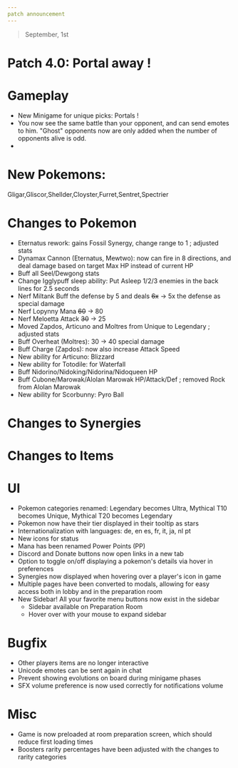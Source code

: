 ```yaml
---
patch announcement
---
```


> September, 1st

# Patch 4.0: Portal away !

# Gameplay

- New Minigame for unique picks: Portals !
- You now see the same battle than your opponent, and can send emotes to him. "Ghost" opponents now are only added when the number of opponents alive is odd.
-

# New Pokemons:

Gligar,Gliscor,Shellder,Cloyster,Furret,Sentret,Spectrier

# Changes to Pokemon

- Eternatus rework: gains Fossil Synergy, change range to 1 ; adjusted stats
- Dynamax Cannon (Eternatus, Mewtwo): now can fire in 8 directions, and deal damage based on target Max HP instead of current HP
- Buff all Seel/Dewgong stats
- Change Igglypuff sleep ability: Put Asleep 1/2/3 enemies in the back lines for 2.5 seconds
- Nerf Miltank Buff the defense by 5 and deals ~~6x~~ -> 5x the defense as special damage
- Nerf Lopynny Mana ~~60~~ -> 80
- Nerf Meloetta Attack ~~30~~ -> 25
- Moved Zapdos, Articuno and Moltres from Unique to Legendary ; adjusted stats
- Buff Overheat (Moltres): 30 → 40 special damage
- Buff Charge (Zapdos): now also increase Attack Speed
- New ability for Articuno: Blizzard
- New ability for Totodile: for Waterfall
- Buff Nidorino/Nidoking/Nidorina/Nidoqueen HP
- Buff Cubone/Marowak/Alolan Marowak HP/Attack/Def ; removed Rock from Alolan Marowak
- New ability for Scorbunny: Pyro Ball

# Changes to Synergies

# Changes to Items

# UI

- Pokemon categories renamed: Legendary becomes Ultra, Mythical T10 becomes Unique, Mythical T20 becomes Legendary
- Pokemon now have their tier displayed in their tooltip as stars
- Internationalization with languages: de, en es, fr, it, ja, nl pt
- New icons for status
- Mana has been renamed Power Points (PP)
- Discord and Donate buttons now open links in a new tab
- Option to toggle on/off displaying a pokemon's details via hover in preferences
- Synergies now displayed when hovering over a player's icon in game
- Multiple pages have been converted to modals, allowing for easy access both in lobby and in the preparation room
- New Sidebar! All your favorite menu buttons now exist in the sidebar
  - Sidebar available on Preparation Room
  - Hover over with your mouse to expand sidebar

# Bugfix

- Other players items are no longer interactive
- Unicode emotes can be sent again in chat
- Prevent showing evolutions on board during minigame phases
- SFX volume preference is now used correctly for notifications volume

# Misc

- Game is now preloaded at room preparation screen, which should reduce first loading times
- Boosters rarity percentages have been adjusted with the changes to rarity categories
